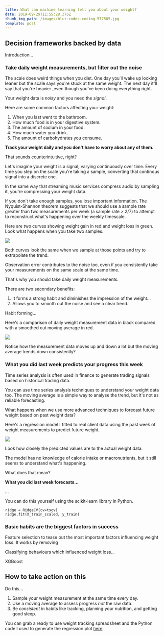 ```yaml
---
title: What can machine learning tell you about your weight?
date: 2019-09-29T11:55:28.376Z
thumb_img_path: /images/blur-codes-coding-577585.jpg
template: post
---
```

## Decision frameworks backed by data

Introduction...

### Take daily weight measurements, but filter out the noise

The scale does weird things when you diet. One day you'll wake up looking leaner but the scale says you're stuck at the same weight. The next day it'll say that you're heavier ,even though you've been doing everything right.

Your weight data is _noisy_ and you need the _signal_.

Here are some common factors affecting your weight:

1. When you last went to the bathroom.
2. How much food is in your digestive system.
3. The amount of sodium in your food.
4. How much water you drink.
5. The amount of carbohydrates you consume.

**Track your weight daily and you don't have to worry about any of them.**

That sounds counterintuitive, right?

Let's imagine your weight is a signal, varying continuously over time. Every time you step on the scale you're taking a sample, converting that continous signal into a discrete one.

In the same way that streaming music services compress audio by sampling it, you're compressing your weight data.

If you don't take enough samples, you lose important information. The Nyquist-Shannon theorem suggests that we should use a sample rate greater than two measurements per week (a sample rate >  2/7) to attempt to reconstruct what's happening over the weekly timescale.

Here are two curves showing weight gain in red and weight loss in green. Look what happens when you take two samples.

![](/images/untitled-design-2.png)

Both curves look the same when we sample at those points and try to extrapolate the trend.

Observation error contributes to the noise too, even if you consistently take your measurements on the same scale at the same time.

That's why you should take daily weight measurements.

There are two secondary benefits:

1. It forms a strong habit and diminishes the impression of the weight...
2. Allows you to smooth out the noise and see a clear trend.

Habit forming...



Here's a comparison of daily weight measurement data in black compared with a smoothed out moving average in red.

![](/images/ma.png)

Notice how the measurement data moves up and down a lot but the moving average trends down consistently?

### What you did last week predicts your progress this week

Time series analysis is often used in finance to generate trading signals based on historical trading data.

You can use time series analysis techniques to understand your weight data too. The moving average is a simple way to analyse the trend, but it's not as reliable forecasting.

What happens when we use more advanced techniques to forecast future weight based on past weight data?

Here's a regression model I fitted to real client data using the past week of weight measurements to predict future weight.

![](/images/model.png)

Look how closely the predicted values are to the actual weight data.

The model has no knowledge of calorie intake or macronutrients, but it still seems to understand what's happening.

What does that mean?

**What you did last week forecasts...**

...

You can do this yourself using the scikit-learn library in Python.

```
ridge = RidgeCV(cv=tscv)
ridge.fit(X_train_scaled, y_train)
```

### Basic habits are the biggest factors in success



Feature selection to tease out the most important factors influencing weight loss. It works by removing 

Classifying behaviours which influenced weight loss...

XGBoost

## How to take action on this

Do this...

1. Sample your weight measurement at the same time every day.
2. Use a moving average to assess progress _not_ the raw data.
3. Be _consistent_ in habits like tracking, planning your nutrition, and getting good sleep.

You can grab a ready to use weight tracking spreadsheet and the Python code I used to generate the regression plot [here](https://drive.google.com/open?id=1pTS0x-9m8XKafIuUMQi7fvN1gglt9jLY).
